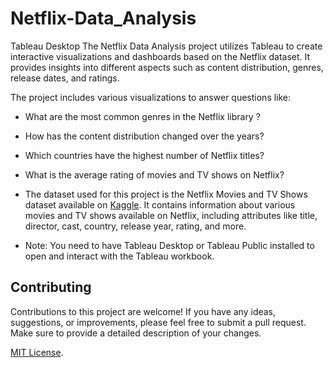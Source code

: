 # Netflix-Data_Analysis
Tableau Desktop
The Netflix Data Analysis project utilizes Tableau to create interactive visualizations and dashboards based on the Netflix dataset. It provides insights into different aspects such as content distribution, genres, release dates, and ratings.

The project includes various visualizations to answer questions like:

- What are the most common genres in the Netflix library ?
- How has the content distribution changed over the years?
- Which countries have the highest number of Netflix titles?
- What is the average rating of movies and TV shows on Netflix?

- The dataset used for this project is the Netflix Movies and TV Shows dataset available on [Kaggle](https://www.kaggle.com/shivamb/netflix-shows). It contains information about various movies and TV shows available on Netflix, including attributes like title, director, cast, country, release year, rating, and more.

- Note: You need to have Tableau Desktop or Tableau Public installed to open and interact with the Tableau workbook.


## Contributing

Contributions to this project are welcome! If you have any ideas, suggestions, or improvements, please feel free to submit a pull request. Make sure to provide a detailed description of your changes.

[MIT License](LICENSE).
